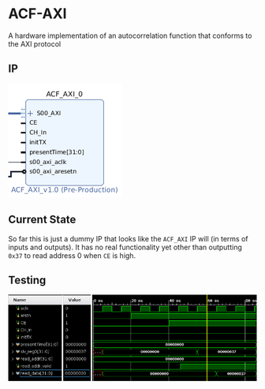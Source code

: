 # ACF-AXI
A hardware implementation of an autocorrelation function that conforms to the AXI protocol

## IP
![IP screenshot](res/acf-axi-ip.png)

## Current State
So far this is just a dummy IP that looks like the `ACF_AXI` IP will (in terms of inputs and outputs). It has no real functionality yet other than outputting `0x37` to read address 0 when `CE` is high.

## Testing
![test bench output](res/working-dummy-acf-axi-ip.png)

